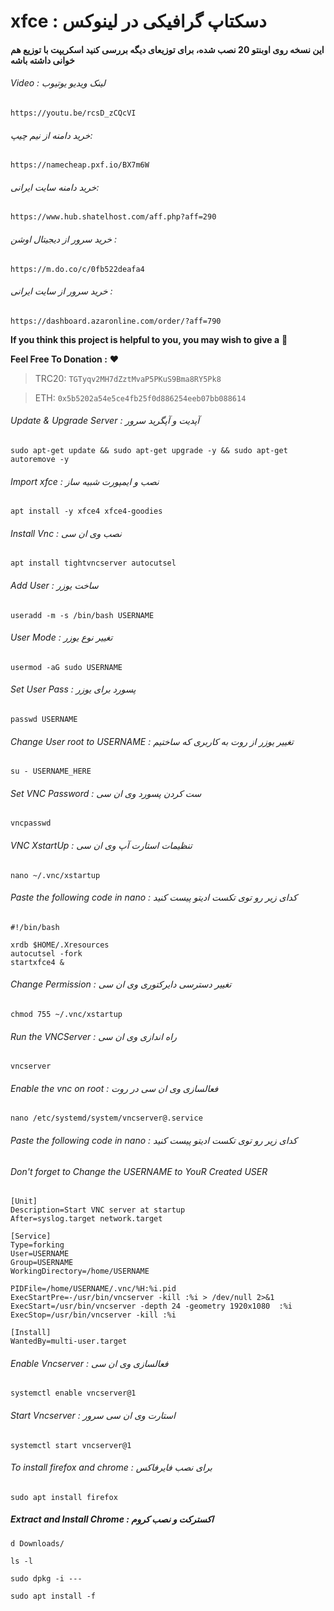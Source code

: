 # xfce : دسکتاپ گرافیکی در لینوکس
#### این نسخه روی اوبنتو 20 نصب شده، برای توزیعای دیگه بررسی کنید اسکریپت با توزیع هم خوانی داشته باشه

###### Video : لینک ویدیو یوتیوب
```
https://youtu.be/rcsD_zCQcVI
```

###### خرید دامنه از نیم چیپ: 
```
https://namecheap.pxf.io/BX7m6W
```
###### خرید دامنه سایت ایرانی: 
```
https://www.hub.shatelhost.com/aff.php?aff=290
```
###### خرید سرور از دیجیتال اوشن : 
```
https://m.do.co/c/0fb522deafa4
```
###### خرید سرور از سایت ایرانی : 
```
https://dashboard.azaronline.com/order/?aff=790
```

**If you think this project is helpful to you, you may wish to give a** 🌟

**Feel Free To Donation :** ❤️

>TRC20: ```TGTyqv2MH7dZztMvaP5PKuS9Bma8RY5Pk8```

>ETH: ```0x5b5202a54e5ce4fb25f0d886254eeb07bb088614```

###### Update & Upgrade Server : آپدیت و آپگرید سرور

```
sudo apt-get update && sudo apt-get upgrade -y && sudo apt-get autoremove -y 
```

###### Import xfce : نصب و ایمپورت شبیه ساز

```
apt install -y xfce4 xfce4-goodies
```
###### Install Vnc : نصب وی ان سی

```
apt install tightvncserver autocutsel
```
###### Add User : ساخت یوزر

```
useradd -m -s /bin/bash USERNAME

```
###### User Mode : تغییر نوع یوزر

```
usermod -aG sudo USERNAME
```
###### Set User Pass : پسورد برای یوزر
```
passwd USERNAME
```
###### Change User root to USERNAME : تغییر یوزر از روت به کاربری که ساختیم
```
su - USERNAME_HERE
```
###### Set VNC Password : ست کردن پسورد وی ان سی
```
vncpasswd
```
###### VNC XstartUp : تنظیمات استارت آپ وی ان سی
```
nano ~/.vnc/xstartup
```
###### Paste the following code in nano :  کدای زیر رو توی تکست ادیتو پیست کنید
```
#!/bin/bash

xrdb $HOME/.Xresources
autocutsel -fork
startxfce4 &
```
###### Change Permission : تغییر دسترسی دایرکتوری وی ان سی
```
chmod 755 ~/.vnc/xstartup
```
###### Run the VNCServer : راه اندازی وی ان سی
```
vncserver
```
###### Enable the vnc on root : فعالسازی وی ان سی در روت
```
nano /etc/systemd/system/vncserver@.service
```
###### Paste the following code in nano :  کدای زیر رو توی تکست ادیتو پیست کنید
###### Don't forget to Change the USERNAME to YouR Created USER
```
[Unit]
Description=Start VNC server at startup
After=syslog.target network.target

[Service]
Type=forking
User=USERNAME
Group=USERNAME
WorkingDirectory=/home/USERNAME

PIDFile=/home/USERNAME/.vnc/%H:%i.pid
ExecStartPre=-/usr/bin/vncserver -kill :%i > /dev/null 2>&1
ExecStart=/usr/bin/vncserver -depth 24 -geometry 1920x1080  :%i
ExecStop=/usr/bin/vncserver -kill :%i

[Install]
WantedBy=multi-user.target
```
###### Enable Vncserver : فعالسازی وی ان سی
```
systemctl enable vncserver@1
```
###### Start Vncserver : استارت وی ان سی سرور
```
systemctl start vncserver@1
```

###### To install firefox and chrome : برای نصب فایرفاکس
```
sudo apt install firefox
```
##### Extract and Install Chrome : اکسترکت و نصب کروم
```
d Downloads/

ls -l

sudo dpkg -i ---

sudo apt install -f
```





